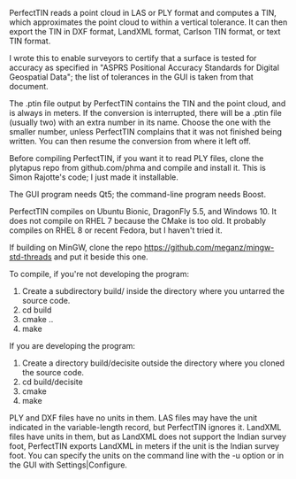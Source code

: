 PerfectTIN reads a point cloud in LAS or PLY format and computes a TIN, which approximates the point cloud to within a vertical tolerance. It can then export the TIN in DXF format, LandXML format, Carlson TIN format, or text TIN format.

I wrote this to enable surveyors to certify that a surface is tested for accuracy as specified in "ASPRS Positional Accuracy Standards for Digital Geospatial Data"; the list of tolerances in the GUI is taken from that document.

The .ptin file output by PerfectTIN contains the TIN and the point cloud, and is always in meters. If the conversion is interrupted, there will be a .ptin file (usually two) with an extra number in its name. Choose the one with the smaller number, unless PerfectTIN complains that it was not finished being written. You can then resume the conversion from where it left off.

Before compiling PerfectTIN, if you want it to read PLY files, clone the plytapus repo from github.com/phma and compile and install it. This is Simon Rajotte's code; I just made it installable.

The GUI program needs Qt5; the command-line program needs Boost.

PerfectTIN compiles on Ubuntu Bionic, DragonFly 5.5, and Windows 10. It does not compile on RHEL 7 because the CMake is too old. It probably compiles on RHEL 8 or recent Fedora, but I haven't tried it.

If building on MinGW, clone the repo https://github.com/meganz/mingw-std-threads and put it beside this one.

To compile, if you're not developing the program:
1. Create a subdirectory build/ inside the directory where you untarred the source code.
2. cd build
3. cmake ..
4. make

If you are developing the program:
1. Create a directory build/decisite outside the directory where you cloned the source code.
2. cd build/decisite
3. cmake <directory where the source code is>
4. make

PLY and DXF files have no units in them. LAS files may have the unit indicated in the variable-length record, but PerfectTIN ignores it. LandXML files have units in them, but as LandXML does not support the Indian survey foot, PerfectTIN exports LandXML in meters if the unit is the Indian survey foot. You can specify the units on the command line with the -u option or in the GUI with Settings|Configure.
